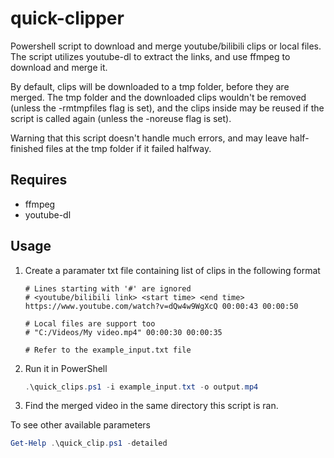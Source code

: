 # quick-clipper
Powershell script to download and merge youtube/bilibili clips or local files. 
The script utilizes youtube-dl to extract the links, and use ffmpeg to download and merge it.

By default, clips will be downloaded to a tmp folder, before they are merged.
The tmp folder and the downloaded clips wouldn't be removed (unless the -rmtmpfiles flag is set), and the clips inside may be reused if the script is called again (unless the -noreuse flag is set).

Warning that this script doesn't handle much errors, and may leave half-finished files at the tmp folder if it failed halfway.

## Requires
* ffmpeg
* youtube-dl

## Usage
1. Create a paramater txt file containing list of clips in the following format
    ```
    # Lines starting with '#' are ignored
    # <youtube/bilibili link> <start time> <end time>
    https://www.youtube.com/watch?v=dQw4w9WgXcQ 00:00:43 00:00:50

    # Local files are support too
    # "C:/Videos/My video.mp4" 00:00:30 00:00:35

    # Refer to the example_input.txt file
    ```

2. Run it in PowerShell
    ```powershell
    .\quick_clips.ps1 -i example_input.txt -o output.mp4
    ```

3. Find the merged video in the same directory this script is ran.

To see other available parameters
```powershell
Get-Help .\quick_clip.ps1 -detailed
```
